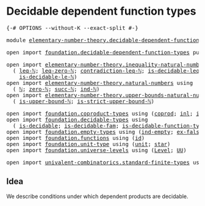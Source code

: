 # Decidable dependent function types

<pre class="Agda"><a id="47" class="Symbol">{-#</a> <a id="51" class="Keyword">OPTIONS</a> <a id="59" class="Pragma">--without-K</a> <a id="71" class="Pragma">--exact-split</a> <a id="85" class="Symbol">#-}</a>

<a id="90" class="Keyword">module</a> <a id="97" href="elementary-number-theory.decidable-dependent-function-types.html" class="Module">elementary-number-theory.decidable-dependent-function-types</a> <a id="157" class="Keyword">where</a>

<a id="164" class="Keyword">open</a> <a id="169" class="Keyword">import</a> <a id="176" href="foundation.decidable-dependent-function-types.html" class="Module">foundation.decidable-dependent-function-types</a> <a id="222" class="Keyword">public</a>

<a id="230" class="Keyword">open</a> <a id="235" class="Keyword">import</a> <a id="242" href="elementary-number-theory.inequality-natural-numbers.html" class="Module">elementary-number-theory.inequality-natural-numbers</a> <a id="294" class="Keyword">using</a>
  <a id="302" class="Symbol">(</a> <a id="304" href="elementary-number-theory.inequality-natural-numbers.html#1431" class="Function">leq-ℕ</a><a id="309" class="Symbol">;</a> <a id="311" href="elementary-number-theory.inequality-natural-numbers.html#1771" class="Function">leq-zero-ℕ</a><a id="321" class="Symbol">;</a> <a id="323" href="elementary-number-theory.inequality-natural-numbers.html#12474" class="Function">contradiction-leq-ℕ</a><a id="342" class="Symbol">;</a> <a id="344" href="elementary-number-theory.inequality-natural-numbers.html#2481" class="Function">is-decidable-leq-ℕ</a><a id="362" class="Symbol">;</a> <a id="364" href="elementary-number-theory.inequality-natural-numbers.html#12742" class="Function">leq-le-ℕ</a><a id="372" class="Symbol">;</a> <a id="374" href="elementary-number-theory.inequality-natural-numbers.html#9976" class="Function">le-ℕ</a><a id="378" class="Symbol">;</a>
    <a id="384" href="elementary-number-theory.inequality-natural-numbers.html#11594" class="Function">is-decidable-le-ℕ</a><a id="401" class="Symbol">)</a>
<a id="403" class="Keyword">open</a> <a id="408" class="Keyword">import</a> <a id="415" href="elementary-number-theory.natural-numbers.html" class="Module">elementary-number-theory.natural-numbers</a> <a id="456" class="Keyword">using</a>
  <a id="464" class="Symbol">(</a> <a id="466" href="elementary-number-theory.natural-numbers.html#1444" class="Datatype">ℕ</a><a id="467" class="Symbol">;</a> <a id="469" href="elementary-number-theory.natural-numbers.html#1465" class="InductiveConstructor">zero-ℕ</a><a id="475" class="Symbol">;</a> <a id="477" href="elementary-number-theory.natural-numbers.html#1478" class="InductiveConstructor">succ-ℕ</a><a id="483" class="Symbol">;</a> <a id="485" href="elementary-number-theory.natural-numbers.html#2497" class="Function">ind-ℕ</a><a id="490" class="Symbol">)</a>
<a id="492" class="Keyword">open</a> <a id="497" class="Keyword">import</a> <a id="504" href="elementary-number-theory.upper-bounds-natural-numbers.html" class="Module">elementary-number-theory.upper-bounds-natural-numbers</a> <a id="558" class="Keyword">using</a>
  <a id="566" class="Symbol">(</a> <a id="568" href="elementary-number-theory.upper-bounds-natural-numbers.html#636" class="Function">is-upper-bound-ℕ</a><a id="584" class="Symbol">;</a> <a id="586" href="elementary-number-theory.upper-bounds-natural-numbers.html#788" class="Function">is-strict-upper-bound-ℕ</a><a id="609" class="Symbol">)</a>

<a id="612" class="Keyword">open</a> <a id="617" class="Keyword">import</a> <a id="624" href="foundation.coproduct-types.html" class="Module">foundation.coproduct-types</a> <a id="651" class="Keyword">using</a> <a id="657" class="Symbol">(</a><a id="658" href="foundation.coproduct-types.html#1168" class="Datatype">coprod</a><a id="664" class="Symbol">;</a> <a id="666" href="foundation.coproduct-types.html#1239" class="InductiveConstructor">inl</a><a id="669" class="Symbol">;</a> <a id="671" href="foundation.coproduct-types.html#1262" class="InductiveConstructor">inr</a><a id="674" class="Symbol">)</a>
<a id="676" class="Keyword">open</a> <a id="681" class="Keyword">import</a> <a id="688" href="foundation.decidable-types.html" class="Module">foundation.decidable-types</a> <a id="715" class="Keyword">using</a>
  <a id="723" class="Symbol">(</a> <a id="725" href="foundation.decidable-types.html#1741" class="Function">is-decidable</a><a id="737" class="Symbol">;</a> <a id="739" href="foundation.decidable-types.html#1819" class="Function">is-decidable-fam</a><a id="755" class="Symbol">;</a> <a id="757" href="foundation.decidable-types.html#4311" class="Function">is-decidable-function-type</a><a id="783" class="Symbol">)</a>
<a id="785" class="Keyword">open</a> <a id="790" class="Keyword">import</a> <a id="797" href="foundation.empty-types.html" class="Module">foundation.empty-types</a> <a id="820" class="Keyword">using</a> <a id="826" class="Symbol">(</a><a id="827" href="foundation-core.empty-types.html#1068" class="Function">ind-empty</a><a id="836" class="Symbol">;</a> <a id="838" href="foundation-core.empty-types.html#1147" class="Function">ex-falso</a><a id="846" class="Symbol">)</a>
<a id="848" class="Keyword">open</a> <a id="853" class="Keyword">import</a> <a id="860" href="foundation.functions.html" class="Module">foundation.functions</a> <a id="881" class="Keyword">using</a> <a id="887" class="Symbol">(</a><a id="888" href="foundation-core.functions.html#309" class="Function">id</a><a id="890" class="Symbol">)</a>
<a id="892" class="Keyword">open</a> <a id="897" class="Keyword">import</a> <a id="904" href="foundation.unit-type.html" class="Module">foundation.unit-type</a> <a id="925" class="Keyword">using</a> <a id="931" class="Symbol">(</a><a id="932" href="foundation.unit-type.html#975" class="Datatype">unit</a><a id="936" class="Symbol">;</a> <a id="938" href="foundation.unit-type.html#999" class="InductiveConstructor">star</a><a id="942" class="Symbol">)</a>
<a id="944" class="Keyword">open</a> <a id="949" class="Keyword">import</a> <a id="956" href="foundation.universe-levels.html" class="Module">foundation.universe-levels</a> <a id="983" class="Keyword">using</a> <a id="989" class="Symbol">(</a><a id="990" href="Agda.Primitive.html#597" class="Postulate">Level</a><a id="995" class="Symbol">;</a> <a id="997" href="foundation-core.universe-levels.html#222" class="Primitive">UU</a><a id="999" class="Symbol">)</a>

<a id="1002" class="Keyword">open</a> <a id="1007" class="Keyword">import</a> <a id="1014" href="univalent-combinatorics.standard-finite-types.html" class="Module">univalent-combinatorics.standard-finite-types</a> <a id="1060" class="Keyword">using</a> <a id="1066" class="Symbol">(</a><a id="1067" href="univalent-combinatorics.standard-finite-types.html#1975" class="Function">Fin</a><a id="1070" class="Symbol">)</a>
</pre>
## Idea

We describe conditions under which dependent products are decidable.
